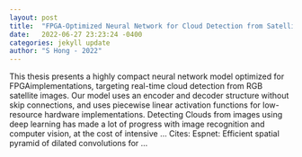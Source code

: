 ```yaml
---
layout: post
title:  "FPGA-Optimized Neural Network for Cloud Detection from Satellite Images"
date:   2022-06-27 23:23:24 -0400
categories: jekyll update
author: "S Hong - 2022"
---
```

This thesis presents a highly compact neural network model optimized for FPGAimplementations, targeting real-time cloud detection from RGB satellite images. Our model uses an encoder and decoder structure without skip connections, and uses piecewise linear activation functions for low-resource hardware implementations. Detecting Clouds from images using deep learning has made a lot of progress with image recognition and computer vision, at the cost of intensive …
Cites: ‪Espnet: Efficient spatial pyramid of dilated convolutions for …‬  